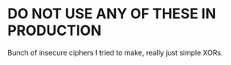 # DO NOT USE ANY OF THESE IN PRODUCTION
Bunch of insecure ciphers I tried to make, really just simple XORs.
